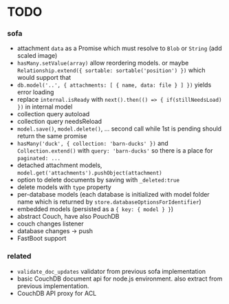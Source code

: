 # TODO

### sofa

* attachment `data` as a Promise which must resolve to `Blob` or `String` (add scaled image)
* `hasMany.setValue(array)` allow reordering models. or maybe `Relationship.extend({ sortable: sortable('position') })` which would support that
* `db.model('..', { attachments: [ { name, data: file } ] })` yields error loading
* replace `internal.isReady` with `next().then(() => { if(stillNeedsLoad) })` in internal model
* collection query autoload
* collection query needsReload
* `model.save()`, `model.delete()`, ... second call while 1st is pending should return the same promise
* `hasMany('duck', { collection: 'barn-ducks' })` and `Collection.extend()` with `query: 'barn-ducks'` so there is a place for `paginated: ...`
* detached attachment models, `model.get('attachments').pushObject(attachment)`
* option to delete documents by saving with `_deleted:true`
* delete models with `type` property
* per-database models (each database is initialized with model folder name which is returned by `store.databaseOptionsForIdentifier`)
* embedded models (persisted as a `{ key: { model } }`)
* abstract Couch, have also PouchDB
* couch changes listener
* database changes -> push
* FastBoot support

### related

* `validate_doc_updates` validator from previous sofa implementation
* basic CouchDB document api for node.js environment. also extract from previous implementation.
* CouchDB API proxy for ACL
